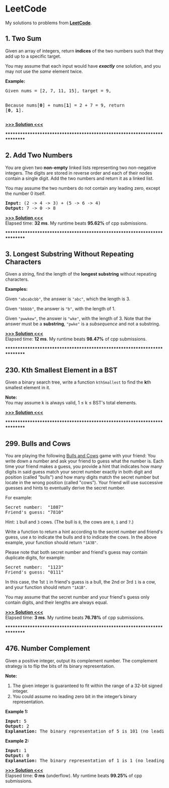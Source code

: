 # LeetCode
My solutions to problems from <b><a href="https://leetcode.com">LeetCode</a></b>.

<h2><b>1. Two Sum</b></h2>
<p><p>Given an array of integers, return <b>indices</b> of the two numbers such that they add up to a specific target.</p>
<p>You may assume that each input would have <b><i>exactly</i></b> one solution, and you may not use the <i>same</i> element twice.</p>

<p>
<b>Example:</b><br />
<pre>
Given nums = [2, 7, 11, 15], target = 9,

Because nums[<b>0</b>] + nums[<b>1</b>] = 2 + 7 = 9,
return [<b>0</b>, <b>1</b>].
</pre>
</p>

<b><a href="https://github.com/DaveRoox/LeetCode/blob/master/TwoSum.cpp">&gt;&gt;&gt; Solution &lt;&lt;&lt;</a></b><br>

<b>************************************************************************</b>


<h2><b>2. Add Two Numbers</b></h2>
<p><p>You are given two <b>non-empty</b> linked lists representing two non-negative integers. The digits are stored in reverse order and each of their nodes contain a single digit. Add the two numbers and return it as a linked list.</p>

<p>You may assume the two numbers do not contain any leading zero, except the number 0 itself.</p>

<p style="font-family:monospace">
<b>Input:</b> (2 -> 4 -> 3) + (5 -> 6 -> 4)<br />
<b>Output:</b> 7 -> 0 -> 8</p></p>

<b><a href="https://github.com/DaveRoox/LeetCode/blob/master/AddTwoNumbers.cpp">&gt;&gt;&gt; Solution &lt;&lt;&lt;</a></b><br>
Elapsed time: <b>32 ms</b>. My runtime beats <b>95.62%</b> of cpp submissions.<br>

<b>************************************************************************</b>


<h2><b>3. Longest Substring Without Repeating Characters</b></h2>
<p><p>Given a string, find the length of the <b>longest substring</b> without repeating characters.</p>

<p><b>Examples:</b></p>

<p>Given <code>"abcabcbb"</code>, the answer is <code>"abc"</code>, which the length is 3.</p>

<p>Given <code>"bbbbb"</code>, the answer is <code>"b"</code>, with the length of 1.</p>

<p>Given <code>"pwwkew"</code>, the answer is <code>"wke"</code>, with the length of 3. Note that the answer must be a <b>substring</b>, <code>"pwke"</code> is a <i>subsequence</i> and not a substring.</p></p>

<b><a href="https://github.com/DaveRoox/LeetCode/blob/master/LongestSubstringWithoutRepeatingCharacters.cpp">&gt;&gt;&gt; Solution &lt;&lt;&lt;</a></b><br>
Elapsed time: <b>12 ms</b>. My runtime beats <b>98.47%</b> of cpp submissions.<br>

<b>************************************************************************</b>


<h2><b>230. Kth Smallest Element in a BST</b></h2>
<p><p>Given a binary search tree, write a function <code>kthSmallest</code> to find the <b>k</b>th smallest element in it.</p>

<p><b>Note:</b><br>
You may assume k is always valid, 1 &le; k &le; BST's total elements.</p>

<b><a href="https://github.com/DaveRoox/LeetCode/blob/master/KthSmallestElementInABST.cpp">&gt;&gt;&gt; Solution &lt;&lt;&lt;</a></b><br>

<b>************************************************************************</b>


<h2><b>299. Bulls and Cows</b></h2>
<p>You are playing the following <a href="https://en.wikipedia.org/wiki/Bulls_and_Cows" target="_blank">Bulls and Cows</a> game with your friend: You write down a number and ask your friend to guess what the number is. Each time your friend makes a guess, you provide a hint that indicates how many digits in said guess match your secret number exactly in both digit and position (called "bulls") and how many digits match the secret number but locate in the wrong position (called "cows"). Your friend will use successive guesses and hints to eventually derive the secret number.</p>

<p>
For example:
<pre>
Secret number:  "1807"
Friend's guess: "7810"
</pre>
Hint: <code>1</code> bull and <code>3</code> cows. (The bull is <code>8</code>, the cows are <code>0</code>, <code>1</code> and <code>7</code>.)
</p>

<p>Write a function to return a hint according to the secret number and friend's guess, use <code>A</code> to indicate the bulls and <code>B</code> to indicate the cows. In the above example, your function should return <code>"1A3B"</code>. </p>

<p>Please note that both secret number and friend's guess may contain duplicate digits, for example:
<pre>
Secret number:  "1123"
Friend's guess: "0111"
</pre>
In this case, the 1st <code>1</code> in friend's guess is a bull, the 2nd or 3rd <code>1</code> is a cow, and your function should return <code>"1A1B"</code>.
</p>

<p>You may assume that the secret number and your friend's guess only contain digits, and their lengths are always equal.</p>

<b><a href="https://github.com/DaveRoox/LeetCode/blob/master/BullsAndCows.cpp">&gt;&gt;&gt; Solution &lt;&lt;&lt;</a></b><br>
Elapsed time: <b>3 ms</b>. My runtime beats <b>76.78%</b> of cpp submissions.<br>

<b>************************************************************************</b>


<h2><b>476. Number Complement</b></h2>
<p><p>Given a positive integer, output its complement number. The complement strategy is to flip the bits of its binary representation.</p>

<p><b>Note:</b><br>
<ol>
<li>The given integer is guaranteed to fit within the range of a 32-bit signed integer.</li>
<li>You could assume no leading zero bit in the integer’s binary representation.</li>
</ol>
</p>

<p><b>Example 1:</b><br />
<pre>
<b>Input:</b> 5
<b>Output:</b> 2
<b>Explanation:</b> The binary representation of 5 is 101 (no leading zero bits), and its complement is 010. So you need to output 2.
</pre>
</p>

<p><b>Example 2:</b><br />
<pre>
<b>Input:</b> 1
<b>Output:</b> 0
<b>Explanation:</b> The binary representation of 1 is 1 (no leading zero bits), and its complement is 0. So you need to output 0.
</pre>
</p></p>

<b><a href="https://github.com/DaveRoox/LeetCode/blob/master/NumberComplement.cpp">&gt;&gt;&gt; Solution &lt;&lt;&lt;</a></b><br>
Elapsed time: <b>0 ms</b> (underflow). My runtime beats <b>99.25%</b> of cpp submissions.<br>
